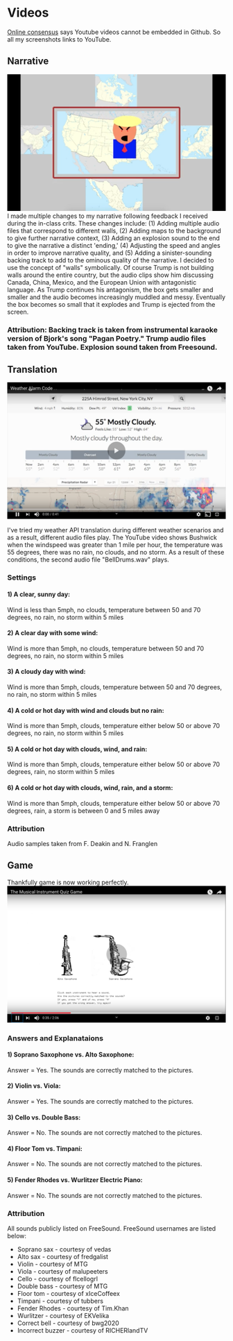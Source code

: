 # Videos
[Online consensus](https://stackoverflow.com/questions/11804820/embed-a-youtube-video) says Youtube videos cannot be embedded in Github. So all my screenshots links to YouTube.

## Narrative
[![alt text](https://github.com/wittenjeremy/openframeworks/blob/master/Image%20files/trumpscreenshot.png)](https://www.youtube.com/watch?v=I3YaRhRx-1c)
I made multiple changes to my narrative following feedback I received during the in-class crits. These changes include: (1) Adding multiple audio files that correspond to different walls, (2) Adding maps to the background to give further narrative context, (3) Adding an explosion sound to the end to give the narrative a distinct 'ending,' (4) Adjusting the speed and angles in order to improve narrative quality, and (5) Adding a sinister-sounding backing track to add to the ominous quality of the narrative. I decided to use the concept of "walls" symbolically. Of course Trump is not building walls around the entire country, but the audio clips show him discussing Canada, China, Mexico, and the European Union with antagonistic language. As Trump continues his antagonism, the box gets smaller and smaller and the audio becomes increasingly muddled and messy. Eventually the box becomes so small that it explodes and Trump is ejected from the screen. 

### Attribution: Backing track is taken from instrumental karaoke version of Bjork's song "Pagan Poetry." Trump audio files taken from YouTube. Explosion sound taken from Freesound.

## Translation
[![alt text](https://github.com/wittenjeremy/openframeworks/blob/master/Image%20files/Weatherscreenshot.png)](https://www.youtube.com/watch?v=GyJEt7Z_V7Y)


I've tried my weather API translation during different weather scenarios and as a result, different audio files play. The YouTube video shows Bushwick when the windspeed was greater than 1 mile per hour, the temperature was 55 degrees, there was no rain, no clouds, and no storm. As a result of these conditions, the second audio file "BellDrums.wav" plays.
### Settings
#### 1) A clear, sunny day: 
Wind is less than 5mph, no clouds, temperature between 50 and 70 degrees, no rain, no storm within 5 miles

#### 2) A clear day with some wind: 
Wind is more than 5mph, no clouds, temperature between 50 and 70 degrees, no rain, no storm within 5 miles

#### 3) A cloudy day with wind: 
Wind is more than 5mph, clouds, temperature between 50 and 70 degrees, no rain, no storm within 5 miles

#### 4) A cold or hot day with wind and clouds but no rain: 
Wind is more than 5mph, clouds, temperature either below 50 or above 70 degrees, no rain, no storm within 5 miles

#### 5) A cold or hot day with clouds, wind, and rain: 
Wind is more than 5mph, clouds, temperature either below 50 or above 70 degrees, rain, no storm within 5 miles

#### 6) A cold or hot day with clouds, wind, rain, and a storm: 
Wind is more than 5mph, clouds, temperature either below 50 or above 70 degrees, rain, a storm is between 0 and 5 miles away

### Attribution
Audio samples taken from F. Deakin and N. Franglen


## Game
Thankfully game is now working perfectly. 
[![alt text](https://github.com/wittenjeremy/openframeworks/blob/master/Image%20files/quizgame.png)](https://youtu.be/edsrEVmflP4)

### Answers and Explanataions
#### 1) Soprano Saxophone vs. Alto Saxophone: 
Answer = Yes. The sounds are correctly matched to the pictures.

#### 2) Violin vs. Viola: 
Answer = Yes. The sounds are correctly matched to the pictures.

#### 3) Cello vs. Double Bass: 
Answer = No. The sounds are not correctly matched to the pictures.

#### 4) Floor Tom vs. Timpani: 
Answer = No. The sounds are not correctly matched to the pictures.

#### 5) Fender Rhodes vs. Wurlitzer Electric Piano: 
Answer = No. The sounds are not correctly matched to the pictures.

### Attribution
All sounds publicly listed on FreeSound. FreeSound usernames are listed below:
- Soprano sax - courtesy of vedas
- Alto sax - courtesy of fredgalist
- Violin - courtesy of MTG
- Viola - courtesy of malupeeters
- Cello - courtesy of flcellogrl
- Double bass - courtesy of MTG
- Floor tom - courtesy of xIceCoffeex
- Timpani - courtesy of tubbers
- Fender Rhodes - courtesy of  Tim.Khan
- Wurlitzer - courtesy of EKVelika
- Correct bell - courtesy of bwg2020
- Incorrect buzzer - courtesy of RICHERlandTV

